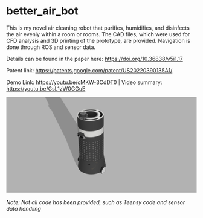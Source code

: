 # better_air_bot

This is my novel air cleaning robot that purifies, humidifies, and disinfects the air evenly within a room or rooms. The CAD files, which were used for CFD analysis and 3D printing of the prototype, are provided. Navigation is done through ROS and sensor data.

Details can be found in the paper here: https://doi.org/10.36838/v5i1.17

Patent link: https://patents.google.com/patent/US20220390135A1/

Demo Link: https://youtu.be/cMKW-3CdDT0 | Video summary: https://youtu.be/GsL1zW0GGuE

![image](https://github.com/MiPlayer123/better_air_bot/blob/main/CAD/Images_Drawings/RobotBodyAngle.png)

*Note: Not all code has been provided, such as Teensy code and sensor data handling*
